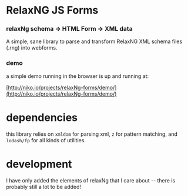 # RelaxNG JS Forms

### relaxNg schema -> HTML Form -> XML data

A simple, sane library to parse and transform RelaxNG XML schema files (.rng) into webforms.

### demo

a simple demo running in the browser is up and running at:

[http://niko.io/projects/relaxNg-forms/demo/](http://niko.io/projects/relaxNg-forms/demo/)

# dependencies

this library relies on `xmldom` for parsing xml, `z` for pattern matching, and `lodash/fp` for all kinds of utilities.

# development

I have only added the elements of relaxNg that I care about -- there is probably still a lot to be added!
